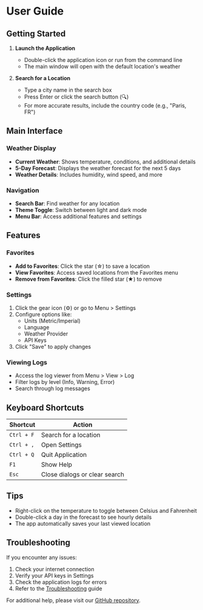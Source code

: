 # User Guide

## Getting Started

1. **Launch the Application**
   - Double-click the application icon or run from the command line
   - The main window will open with the default location's weather

2. **Search for a Location**
   - Type a city name in the search box
   - Press Enter or click the search button (🔍)
   - For more accurate results, include the country code (e.g., "Paris, FR")

## Main Interface

### Weather Display
- **Current Weather**: Shows temperature, conditions, and additional details
- **5-Day Forecast**: Displays the weather forecast for the next 5 days
- **Weather Details**: Includes humidity, wind speed, and more

### Navigation
- **Search Bar**: Find weather for any location
- **Theme Toggle**: Switch between light and dark mode
- **Menu Bar**: Access additional features and settings

## Features

### Favorites
- **Add to Favorites**: Click the star (☆) to save a location
- **View Favorites**: Access saved locations from the Favorites menu
- **Remove from Favorites**: Click the filled star (★) to remove

### Settings
1. Click the gear icon (⚙️) or go to Menu > Settings
2. Configure options like:
   - Units (Metric/Imperial)
   - Language
   - Weather Provider
   - API Keys
3. Click "Save" to apply changes

### Viewing Logs
- Access the log viewer from Menu > View > Log
- Filter logs by level (Info, Warning, Error)
- Search through log messages

## Keyboard Shortcuts

| Shortcut | Action |
|----------|--------|
| `Ctrl + F` | Search for a location |
| `Ctrl + ,` | Open Settings |
| `Ctrl + Q` | Quit Application |
| `F1` | Show Help |
| `Esc` | Close dialogs or clear search |

## Tips

- Right-click on the temperature to toggle between Celsius and Fahrenheit
- Double-click a day in the forecast to see hourly details
- The app automatically saves your last viewed location

## Troubleshooting

If you encounter any issues:
1. Check your internet connection
2. Verify your API keys in Settings
3. Check the application logs for errors
4. Refer to the [Troubleshooting](troubleshooting.md) guide

For additional help, please visit our [GitHub repository](https://github.com/Nsfr750/weather).
